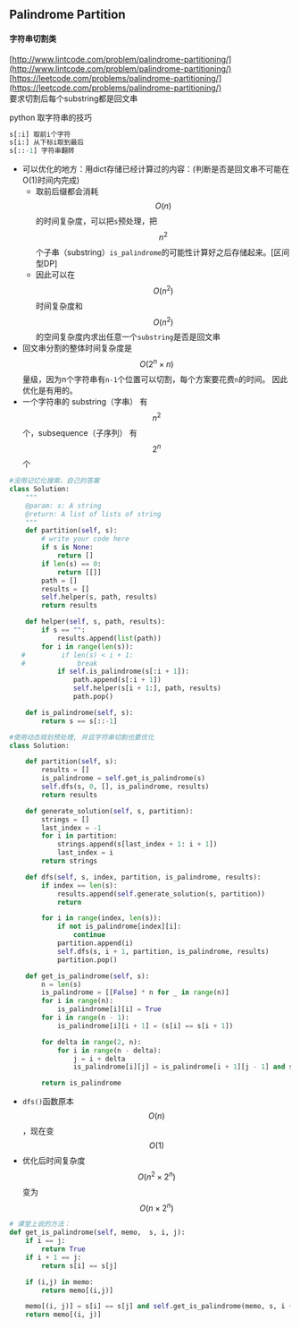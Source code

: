 ## Palindrome Partition

#### 字符串切割类

[http://www.lintcode.com/problem/palindrome-partitioning/](http://www.lintcode.com/problem/palindrome-partitioning/)  
[https://leetcode.com/problems/palindrome-partitioning/](https://leetcode.com/problems/palindrome-partitioning/)  
要求切割后每个substring都是回文串

python 取字符串的技巧

```py
s[:i] 取前i个字符
s[i:] 从下标i取到最后
s[::-1] 字符串翻转
```

* 可以优化的地方：用dict存储已经计算过的内容：\(判断是否是回文串不可能在O\(1\)时间内完成\)
  * 取前后缀都会消耗 $$O(n)$$ 的时间复杂度，可以把`s`预处理，把$$n^2$$个子串（substring）`is_palindrome`的可能性计算好之后存储起来。\[区间型DP\]
  * 因此可以在 $$O(n^2)$$ 时间复杂度和 $$O(n^2)$$ 的空间复杂度内求出任意一个`substring`是否是回文串
* 回文串分割的整体时间复杂度是 $$O(2^n \times n)$$ 量级，因为n个字符串有`n-1`个位置可以切割，每个方案要花费`n`的时间。 因此优化是有用的。
* 一个字符串的 substring（字串） 有 $$n^2$$ 个，subsequence（子序列） 有 $$2^n$$ 个

```py
#没用记忆化搜索，自己的答案
class Solution:
    """
    @param: s: A string
    @return: A list of lists of string
    """
    def partition(self, s):
        # write your code here
        if s is None:
            return []
        if len(s) == 0:
            return [[]]
        path = []
        results = []
        self.helper(s, path, results)
        return results

    def helper(self, s, path, results):
        if s == "":
            results.append(list(path))
        for i in range(len(s)):
   #         if len(s) < i + 1:
   #             break
            if self.is_palindrome(s[:i + 1]): 
                path.append(s[:i + 1]) 
                self.helper(s[i + 1:], path, results)
                path.pop()

    def is_palindrome(self, s):
        return s == s[::-1]
```

```py
#使用动态规划预处理, 并且字符串切割也要优化
class Solution:

    def partition(self, s):
        results = []
        is_palindrome = self.get_is_palindrome(s)
        self.dfs(s, 0, [], is_palindrome, results)
        return results

    def generate_solution(self, s, partition):
        strings = []
        last_index = -1
        for i in partition:
            strings.append(s[last_index + 1: i + 1])
            last_index = i
        return strings

    def dfs(self, s, index, partition, is_palindrome, results):
        if index == len(s):
            results.append(self.generate_solution(s, partition))
            return

        for i in range(index, len(s)):
            if not is_palindrome[index][i]:
                continue
            partition.append(i)
            self.dfs(s, i + 1, partition, is_palindrome, results)
            partition.pop()

    def get_is_palindrome(self, s):
        n = len(s)
        is_palindrome = [[False] * n for _ in range(n)]
        for i in range(n):
            is_palindrome[i][i] = True
        for i in range(n - 1):
            is_palindrome[i][i + 1] = (s[i] == s[i + 1])

        for delta in range(2, n):
            for i in range(n - delta):
                j = i + delta
                is_palindrome[i][j] = is_palindrome[i + 1][j - 1] and s[i] == s[j]

        return is_palindrome
```

* `dfs()`函数原本$$O(n)$$，现在变$$O(1)$$
* 优化后时间复杂度$$O(n^2\times 2^n)$$ 变为 $$O(n\times 2^n)$$

```py
# 课堂上说的方法：
def get_is_palindrome(self, memo,  s, i, j):
    if i == j:
        return True
    if i + 1 == j:
        return s[i] == s[j]

    if (i,j) in memo:
        return memo[(i,j)]

    memo[(i, j)] = s[i] == s[j] and self.get_is_palindrome(memo, s, i + 1, j - 1)
    return memo[(i, j)]
```



